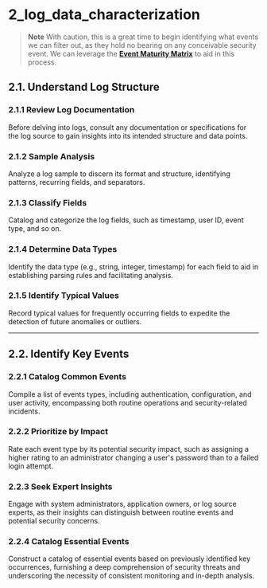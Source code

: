 # 2_log_data_characterization

<aside>

> **Note**
> With caution, this is a great time to begin identifying what events we can filter out, as they hold no bearing on any conceivable security event. We can leverage the [**Event Maturity Matrix**](https://github.com/AppOmni-Labs/event-maturity-matrix/) to aid in this process.
</aside>

## **2.1. Understand Log Structure**

### **2.1.1 Review Log Documentation**

Before delving into logs, consult any documentation or specifications for the log source to gain insights into its intended structure and data points.

### **2.1.2 Sample Analysis**

Analyze a log sample to discern its format and structure, identifying patterns, recurring fields, and separators.

### **2.1.3 Classify Fields**

Catalog and categorize the log fields, such as timestamp, user ID, event type, and so on.

### **2.1.4 Determine Data Types**

Identify the data type (e.g., string, integer, timestamp) for each field to aid in establishing parsing rules and facilitating analysis.

### **2.1.5 Identify Typical Values**

Record typical values for frequently occurring fields to expedite the detection of future anomalies or outliers.

---

## **2.2. Identify Key Events**

### **2.2.1 Catalog Common Events**

Compile a list of events types, including authentication, configuration, and user activity, encompassing both routine operations and security-related incidents.

### **2.2.2 Prioritize by Impact**

Rate each event type by its potential security impact, such as assigning a higher rating to an administrator changing a user's password than to a failed login attempt.

### **2.2.3 Seek Expert Insights**

Engage with system administrators, application owners, or log source experts, as their insights can distinguish between routine events and potential security concerns.

### **2.2.4 Catalog Essential Events**

Construct a catalog of essential events based on previously identified key occurrences, furnishing a deep comprehension of security threats and underscoring the necessity of consistent monitoring and in-depth analysis.